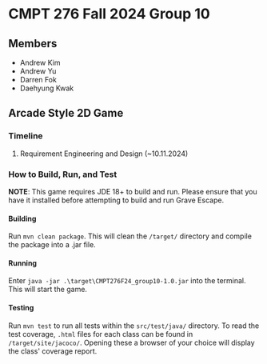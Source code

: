 # CMPT 276 Fall 2024 Group 10
## Members
- Andrew Kim
- Andrew Yu
- Darren Fok
- Daehyung Kwak

## Arcade Style 2D Game
### Timeline
1. Requirement Engineering and Design (~10.11.2024)

### How to Build, Run, and Test
**NOTE**: This game requires JDE 18+ to build and run. Please ensure that you have it installed before
attempting to build and run Grave Escape.
#### Building
Run `mvn clean package`. This will clean the `/target/` directory and compile the package into a .jar file.
#### Running
Enter `java -jar .\target\CMPT276F24_group10-1.0.jar` into the terminal. This will start the game.
#### Testing
Run `mvn test` to run all tests within the `src/test/java/` directory.
To read the test coverage, `.html` files for each class can be found in `/target/site/jacoco/`. Opening these
a browser of your choice will display the class' coverage report.
